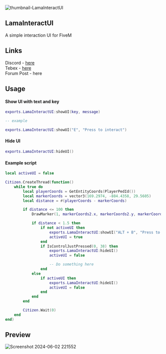 
![thumbnail-LamaInteractUI](https://github.com/LamaDevelopment/LamaInteractUI/assets/72563937/5678bf96-81c1-4b8d-87a5-5519d5e79890)

## LamaInteractUI
A simple interaction UI for FiveM

## Links
Discord - [here](https://discord.gg/umH2Xx8cFz)<br>
Tebex - [here](https://store.lamadev.shop/)<br>
Forum Post - here

## Usage

#### Show UI with text and key
```lua
exports.LamaInteractUI:showUI(key, message)

-- example

exports.LamaInteractUI:showUI("E", "Press to interact")
```

#### Hide UI
```lua
exports.LamaInteractUI:hideUI()
```

#### Example script
```lua
local activeUI = false

Citizen.CreateThread(function()
    while true do
        local playerCoords = GetEntityCoords(PlayerPedId())
        local markerCoords = vector3(169.2974, -884.4358, 29.5605)
        local distance = #(playerCoords - markerCoords)

        if distance <= 100 then
            DrawMarker(1, markerCoords2.x, markerCoords2.y, markerCoords2.z, 0, 0, 0, 0, 0, 0, 1.5, 1.5, 1.5, 255, 0, 0, 200, 0, 0, 0, 0)

            if distance < 1.5 then
                if not activeUI then
                    exports.LamaInteractUI:showUI("ALT + B", "Press to interact")
                    activeUI = true
                end
                if IsControlJustPressed(0, 38) then
                    exports.LamaInteractUI:hideUI()
                    activeUI = false

                    -- Do something here
                end
            else
                if activeUI then
                    exports.LamaInteractUI:hideUI()
                    activeUI = false
                end
            end
        end

        Citizen.Wait(0)
    end
end)
```

## Preview
![Screenshot 2024-06-02 221552](https://github.com/LamaDevelopment/LamaInteractUI/assets/72563937/f621d3e1-a0f3-4e65-8662-4178d17f7386)

